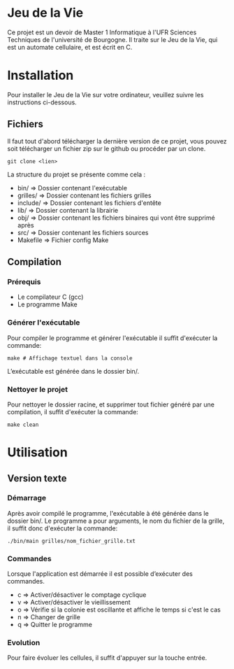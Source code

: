 
# Jeu de la Vie
Ce projet est un devoir de Master 1 Informatique à l'UFR Sciences Techniques de l'université de Bourgogne. Il traite sur le Jeu de la Vie, qui est un automate cellulaire, et est écrit en C.

# Installation
Pour installer le Jeu de la Vie sur votre ordinateur, veuillez suivre les instructions ci-dessous.

## Fichiers
Il faut tout d'abord télécharger la dernière version de ce projet, vous pouvez soit télécharger un fichier zip sur le github ou procéder par un clone.
~~~{.sh}
git clone <lien>
~~~
La structure du projet se présente comme cela :

- bin/ => Dossier contenant l'exécutable
- grilles/ => Dossier contenant les fichiers grilles
- include/ => Dossier contenant les fichiers d'entête
- lib/ => Dossier contenant la librairie
- obj/ => Dossier contenant les fichiers binaires qui vont être supprimé après
- src/ => Dossier contenant les fichiers sources
- Makefile => Fichier config Make

## Compilation
### Prérequis

- Le compilateur C (gcc)
- Le programme Make

### Générer l'exécutable

Pour compiler le programme et générer l'exécutable il suffit d'exécuter la commande:
~~~{.sh}
make # Affichage textuel dans la console
~~~
L’exécutable est générée dans le dossier bin/.

### Nettoyer le projet

Pour nettoyer le dossier racine, et supprimer tout fichier généré par une compilation, il suffit d'exécuter la commande:
~~~{.sh}
make clean
~~~

# Utilisation
## Version texte
### Démarrage
Après avoir compilé le programme, l'exécutable à été générée dans le dossier bin/. 
Le programme a pour arguments, le nom du fichier de la grille, il suffit donc d'exécuter la commande:
~~~{.sh}
./bin/main grilles/nom_fichier_grille.txt
~~~

### Commandes
Lorsque l'application est démarrée il est possible d’exécuter des commandes.

- c => Activer/désactiver le comptage cyclique
- v => Activer/désactiver le vieillissement
- o => Vérifie si la colonie est oscillante et affiche le temps si c'est le cas
- n => Changer de grille
- q => Quitter le programme

### Evolution

Pour faire évoluer les cellules, il suffit d'appuyer sur la touche entrée.